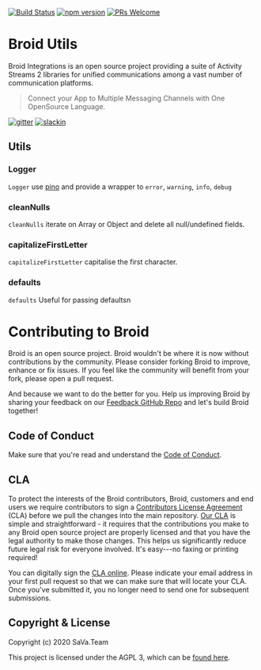 [![Build Status](https://travis-ci.org/xakep-sava/integrations.svg?branch=master)](https://travis-ci.org/xakep-sava/integrations) [![npm version](https://img.shields.io/npm/v/@sava.team/broid-utils.svg?style=flat)](https://www.npmjs.com/package/@sava.team/broid-utils) [![PRs Welcome](https://img.shields.io/badge/PRs-welcome-brightgreen.svg)](https://github.com/xakep-sava/integrations)

# Broid Utils

Broid Integrations is an open source project providing a suite of Activity Streams 2 libraries for unified communications among a vast number of communication platforms.

> Connect your App to Multiple Messaging Channels with  One OpenSource Language.

[![gitter](https://badges.gitter.im/savateam/community.svg)](https://gitter.im/savateam/community)
[![slackin](https://img.shields.io/badge/site-sava.team-green?style=flat)](https://sava.team?utm_source=github&utm_medium=readme&utm_campaign=top&link=site)

## Utils

### Logger

`Logger` use [pino](https://github.com/pinojs/pino) and provide a wrapper to `error`, `warning`, `info`, `debug`

### cleanNulls

`cleanNulls` iterate on Array or Object and delete all null/undefined fields.

### capitalizeFirstLetter

`capitalizeFirstLetter` capitalise the first character.

### defaults

`defaults` Useful for passing defaultsn

# Contributing to Broid

Broid is an open source project. Broid wouldn't be where it is now without contributions by the community. Please consider forking Broid to improve, enhance or fix issues. If you feel like the community will benefit from your fork, please open a pull request.

And because we want to do the better for you. Help us improving Broid by
sharing your feedback on our [Feedback GitHub Repo](https://github.com/xakep-sava/integrations) and let's build Broid together!

## Code of Conduct

Make sure that you're read and understand the [Code of Conduct](https://www.contributor-covenant.org/version/2/0/code_of_conduct/).

## CLA

To protect the interests of the Broid contributors, Broid, customers and end users we require contributors to sign a [Contributors License Agreement](https://cla-assistant.io/xakep-sava/integrations) (CLA) before we pull the changes into the main repository. [Our CLA](https://cla-assistant.io/xakep-sava/integrations) is simple and straightforward - it requires that the contributions you make to any Broid open source project are properly licensed and that you have the legal authority to make those changes. This helps us significantly reduce future legal risk for everyone involved. It's easy---no faxing or printing required!

You can digitally sign the [CLA online](https://cla-assistant.io/xakep-sava/integrations). Please indicate your email address in your first pull request so that we can make sure that will locate your CLA. Once you've submitted it, you no longer need to send one for subsequent submissions.

## Copyright & License

Copyright (c) 2020 SaVa.Team

This project is licensed under the AGPL 3, which can be
[found here](https://www.gnu.org/licenses/agpl-3.0.en.html).
